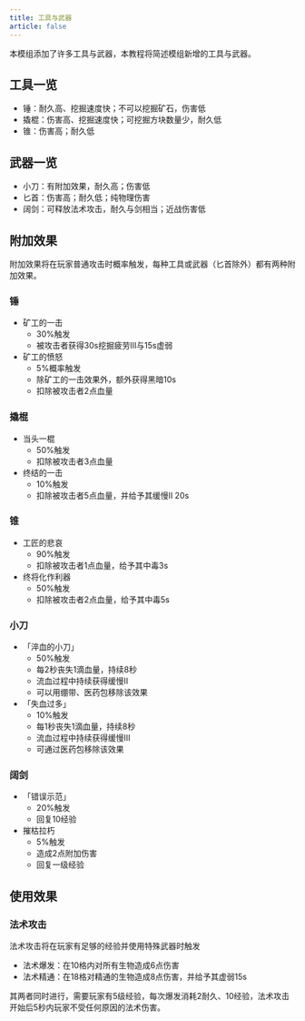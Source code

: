 ```yaml
---
title: 工具与武器
article: false
---
```

本模组添加了许多工具与武器，本教程将简述模组新增的工具与武器。

## 工具一览
- 锤：耐久高、挖掘速度快；不可以挖掘矿石，伤害低
- 撬棍：伤害高、挖掘速度快；可挖掘方块数量少，耐久低
- 锥：伤害高；耐久低

## 武器一览
- 小刀：有附加效果，耐久高；伤害低
- 匕首：伤害高；耐久低；纯物理伤害
- 阔剑：可释放法术攻击，耐久与剑相当；近战伤害低

## 附加效果
附加效果将在玩家普通攻击时概率触发，每种工具或武器（匕首除外）都有两种附加效果。

### 锤
- 矿工的一击
  - 30%触发
  - 被攻击者获得30s挖掘疲劳III与15s虚弱
- 矿工的愤怒
  - 5%概率触发
  - 除矿工的一击效果外，额外获得黑暗10s
  - 扣除被攻击者2点血量
  
### 撬棍
- 当头一棍
  - 50%触发
  - 扣除被攻击者3点血量
- 终结的一击
  - 10%触发
  - 扣除被攻击者5点血量，并给予其缓慢II 20s
  
### 锥
- 工匠的悲哀
  - 90%触发
  - 扣除被攻击者1点血量，给予其中毒3s
- 终将化作利器
  - 50%触发
  - 扣除被攻击者2点血量，给予其中毒5s
  
### 小刀
- 「淬血的小刀」
  - 50%触发
  - 每2秒丧失1滴血量，持续8秒
  - 流血过程中持续获得缓慢II
  - 可以用绷带、医药包移除该效果
- 「失血过多」
  - 10%触发
  - 每1秒丧失1滴血量，持续8秒
  - 流血过程中持续获得缓慢III
  - 可通过医药包移除该效果

### 阔剑
- 「错误示范」
  - 20%触发
  - 回复10经验
- 摧枯拉朽
  - 5%触发
  - 造成2点附加伤害
  - 回复一级经验
  
  
## 使用效果
### 法术攻击
法术攻击将在玩家有足够的经验并使用特殊武器时触发

- 法术爆发：在10格内对所有生物造成6点伤害
- 法术精通：在18格对精通的生物造成8点伤害，并给予其虚弱15s

其两者同时进行，需要玩家有5级经验，每次爆发消耗2耐久、10经验，法术攻击开始后5秒内玩家不受任何原因的法术伤害。